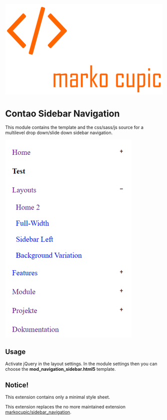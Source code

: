 ![Alt text](docs/logo.png?raw=true "logo")

# Contao Sidebar Navigation

This module contains the template and the css/sass/js source for a multilevel drop down/slide down sidebar navigation.

![sidebar navigation](docs/sidebar.png?raw=true "sidebar navigation")


## Usage
Activate jQuery in the layout settings. In the module settings then you can choose the **mod_navigation_sidebar.html5** template. 

## Notice!
This extension contains only a minimal style sheet.

This extension replaces the no more maintained extension [markocupic/sidebar_navigation](https://github.com/markocupic/sidebar_navigation).